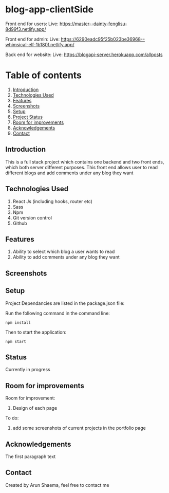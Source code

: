# blog-app-clientSide

Front end for users:
Live: https://master--dainty-fenglisu-8d99f3.netlify.app/


Front end for admin:
Live: https://6290eadc95f25b023be36968--whimsical-elf-1b180f.netlify.app/

Back end for website:
Live: https://blogapi-server.herokuapp.com/allposts

# Table of contents
1. [Introduction](#introduction)
2. [Technologies Used](#paragraph1)
3. [Features](#features-paragraph)
4. [Screenshots](#screenshot)
5. [Setup](#setup-paragraph)
6. [Project Status](#status-paragraph)
7. [Room for improvements](#imporvements-paragraph)
8. [Acknowledgements](#Acknowledgements-paragraph)
9. [Contact](#contact-paragraph)



## Introduction <a name="introduction"></a>
This is a full stack project which contains one backend and two front ends, which both server different purposes. This front end allows user to read different blogs 
and add comments under any blog they want 


## Technologies Used  <a name="paragraph1"></a>
1) React Js (including hooks, router etc)
2) Sass
3) Npm
4) Git version control
5) Github

## Features <a name="features-paragraph"></a>
1) Ability to select which blog a user wants to read 
2) Ability to add comments under any blog they want 

## Screenshots <a name="screenshot"></a>


## Setup <a name="setup-paragraph"></a>
Project Dependancies are listed in the package.json file:

Run the following command in the command line: 

```
npm install
```
Then to start the application:

```
npm start
```



## Status <a name="status-paragraph"></a>
Currently in progress

## Room for improvements <a name="imporvements-paragraph"></a>

Room for improvement:
1) Design of each page

To do:
1) add some screenshots of current projects in the portfolio page 

## Acknowledgements <a name="Acknowledgements-paragraph"></a>
The first paragraph text

## Contact <a name="Contact-paragraph"></a>
Created by Arun Shaema, feel free to contact me 
